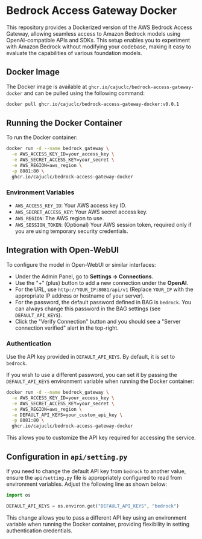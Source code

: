 # Bedrock Access Gateway Docker

This repository provides a Dockerized version of the AWS Bedrock Access Gateway, allowing seamless access to Amazon Bedrock models using OpenAI-compatible APIs and SDKs. This setup enables you to experiment with Amazon Bedrock without modifying your codebase, making it easy to evaluate the capabilities of various foundation models.

## Docker Image

The Docker image is available at `ghcr.io/cajuclc/bedrock-access-gateway-docker` and can be pulled using the following command:

```bash
docker pull ghcr.io/cajuclc/bedrock-access-gateway-docker:v0.0.1
```

## Running the Docker Container

To run the Docker container:

```bash
docker run -d --name bedrock_gateway \
  -e AWS_ACCESS_KEY_ID=your_access_key \
  -e AWS_SECRET_ACCESS_KEY=your_secret \
  -e AWS_REGION=aws_region \
  -p 8081:80 \
  ghcr.io/cajuclc/bedrock-access-gateway-docker
```

### Environment Variables

- `AWS_ACCESS_KEY_ID`: Your AWS access key ID.
- `AWS_SECRET_ACCESS_KEY`: Your AWS secret access key.
- `AWS_REGION`: The AWS region to use.
- `AWS_SESSION_TOKEN`: (Optional) Your AWS session token, required only if you are using temporary security credentials.

## Integration with Open-WebUI

To configure the model in Open-WebUI or similar interfaces:

- Under the Admin Panel, go to **Settings -> Connections**.
- Use the "+" (plus) button to add a new connection under the **OpenAI**.
- For the URL, use `http://YOUR_IP:8081/api/v1` (Replace `YOUR_IP` with the appropriate IP address or hostname of your server).
- For the password, the default password defined in BAG is `bedrock`. You can always change this password in the BAG settings (see `DEFAULT_API_KEYS`).
- Click the "Verify Connection" button and you should see a "Server connection verified" alert in the top-right.

### Authentication

Use the API key provided in `DEFAULT_API_KEYS`. By default, it is set to `bedrock`. 

If you wish to use a different password, you can set it by passing the `DEFAULT_API_KEYS` environment variable when running the Docker container:

```bash
docker run -d --name bedrock_gateway \
  -e AWS_ACCESS_KEY_ID=your_access_key \
  -e AWS_SECRET_ACCESS_KEY=your_secret \
  -e AWS_REGION=aws_region \
  -e DEFAULT_API_KEYS=your_custom_api_key \
  -p 8081:80 \
  ghcr.io/cajuclc/bedrock-access-gateway-docker
```

This allows you to customize the API key required for accessing the service.

## Configuration in `api/setting.py`

If you need to change the default API key from `bedrock` to another value, ensure the `api/setting.py` file is appropriately configured to read from environment variables. Adjust the following line as shown below:

```python
import os

DEFAULT_API_KEYS = os.environ.get("DEFAULT_API_KEYS", "bedrock")
```

This change allows you to pass a different API key using an environment variable when running the Docker container, providing flexibility in setting authentication credentials.
```
